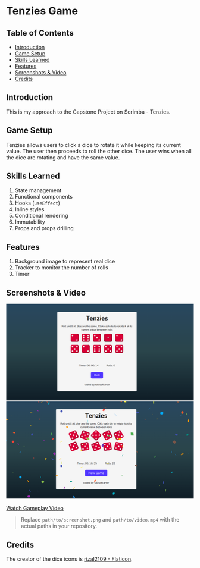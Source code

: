 # Tenzies Game

## Table of Contents

- [Introduction](#introduction)
- [Game Setup](#game-setup)
- [Skills Learned](#skills-learned)
- [Features](#features)
- [Screenshots & Video](#screenshots--video)
- [Credits](#credits)

## Introduction

This is my approach to the Capstone Project on Scrimba - Tenzies.

## Game Setup

Tenzies allows users to click a dice to rotate it while keeping its current value. The user then proceeds to roll the other dice. The user wins when all the dice are rotating and have the same value.

## Skills Learned

1. State management
2. Functional components
3. Hooks (`useEffect`)
4. Inline styles
5. Conditional rendering
6. Immutability
7. Props and props drilling

## Features

1. Background image to represent real dice
2. Tracker to monitor the number of rolls
3. Timer

## Screenshots & Video

<img src="src/assets/screenshots/tenzies-screenshot-1.png" />
<img src="src/assets/screenshots/tenzies-screenshot-2.png" />

[Watch Gameplay Video](path/to/video.mp4)

> Replace `path/to/screenshot.png` and `path/to/video.mp4` with the actual paths in your repository.

## Credits

The creator of the dice icons is [rizal2109 - Flaticon](https://www.flaticon.com/authors/rizal2109).

